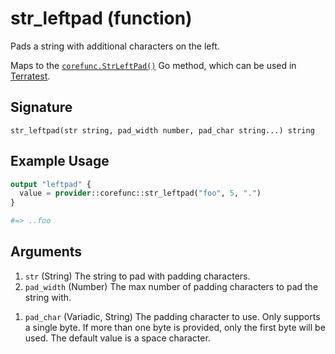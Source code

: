 <!--
---
page_title: "str_leftpad function - corefunc"
subcategory: ""
description: |-
  Pads a string with additional characters on the left.
  Maps to the corefunc.StrLeftPad() https://pkg.go.dev/github.com/northwood-labs/terraform-provider-corefunc/corefunc#StrLeftPad Go method, which can be used in Terratest https://terratest.gruntwork.io.
---
-->

# str_leftpad (function)

Pads a string with additional characters on the left.

Maps to the [`corefunc.StrLeftPad()`](https://pkg.go.dev/github.com/northwood-labs/terraform-provider-corefunc/corefunc#StrLeftPad) Go method, which can be used in [Terratest](https://terratest.gruntwork.io).

## Signature

<!-- signature generated by tfplugindocs -->
```text
str_leftpad(str string, pad_width number, pad_char string...) string
```

## Example Usage

```terraform
output "leftpad" {
  value = provider::corefunc::str_leftpad("foo", 5, ".")
}

#=> ..foo
```

## Arguments

<!-- arguments generated by tfplugindocs -->
1. `str` (String) The string to pad with padding characters.
1. `pad_width` (Number) The max number of padding characters to pad the string with.
<!-- variadic argument generated by tfplugindocs -->
1. `pad_char` (Variadic, String) The padding character to use. Only supports a single byte. If more than one byte is provided, only the first byte will be used. The default value is a space character.

<!-- Preview the provider docs with the Terraform registry provider docs preview tool: https://registry.terraform.io/tools/doc-preview -->
